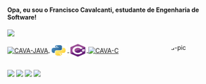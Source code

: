 #### Opa, eu sou o Francisco Cavalcanti, estudante de Engenharia de Software!

<div>
  <a href="https://github.com/CavalcantiDev">
  <img height="180em" align="center" src="https://github-readme-stats.vercel.app/api?username=CavalcantiDev&show_icons=true&theme=dark&include_all_commits=true&count_private=true"/>
</div>
  <div style="display: inline_block"><br>
  <img align="center" alt="CAVA-JAVA" height="30" width="40" src="https://cdn.jsdelivr.net/gh/devicons/devicon/icons/java/java-original-wordmark.svg">
  <img align="center" alt="CAVA-Python" height="30" width="40" src="https://raw.githubusercontent.com/devicons/devicon/master/icons/python/python-original.svg">
  <img align="center" alt="CAVA-Csharp" height="30" width="40" src="https://raw.githubusercontent.com/devicons/devicon/master/icons/csharp/csharp-original.svg">
<img align="center" alt="CAVA-C" height="30" width="40" src=https://cdn.jsdelivr.net/gh/devicons/devicon/icons/c/c-original.svg>
<img align="right" alt="cava-pic" height="180" width="170" style="border-radius:100px;" src="https://cdn.discordapp.com/attachments/980265262160945205/980265324010147880/logo.png">
</div>
  
 ##
  
  <div> 
  <a href="https://www.instagram.com/francisco_lsd/" target="_blank"><img src="https://img.shields.io/badge/-Instagram-%23E4405F?style=for-the-badge&logo=instagram&logoColor=white" target="_blank"></a>
 <a href="https://discord.gg/G5jwJYTwgK" target="_blank"><img src="https://img.shields.io/badge/Discord-7289DA?style=for-the-badge&logo=discord&logoColor=white" target="_blank"></a> 
  <a href = "mailto:franciscodevloper@gmail.com"><img src="https://img.shields.io/badge/-Gmail-%23333?style=for-the-badge&logo=gmail&logoColor=white" target="_blank"></a>
  <a href="https://www.linkedin.com/in/francisco-cavalcanti-40a316221/" target="_blank"><img src="https://img.shields.io/badge/-LinkedIn-%230077B5?style=for-the-badge&logo=linkedin&logoColor=white" target="_blank"></a> 
 
</div>
